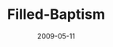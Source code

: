 ---
layout: music 
title: "Filled-Baptism"
series: "Filled"
date: 2009-05-11 
description: "Brian Tome shares about the life change that comes from the Holy Spirit and the importance of baptism."
audio: "http://s3.amazonaws.com/crossroadsaudiomessages/Filled4.mp3"
audio-duration: "13:46"
src: "http://www.crossroads.net/players/media/mediumHz/190x110_Filled.jpg"
---